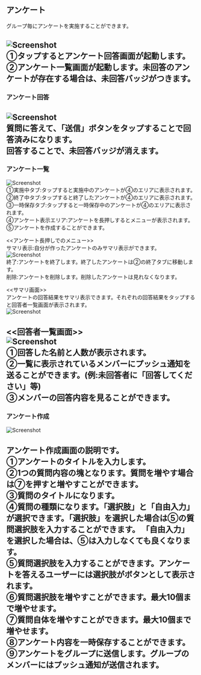## アンケート

グループ毎にアンケートを実施することができます。    

![Screenshot](img/sp_アンケート1.jpg)  
①タップするとアンケート回答画面が起動します。  
②アンケート一覧画面が起動します。未回答のアンケートが存在する場合は、未回答バッジがつきます。
---
### アンケート回答
![Screenshot](img/sp_アンケート2.jpg)  
質問に答えて、「送信」ボタンをタップすることで回答済みになります。  
回答することで、未回答バッジが消えます。  
---
### アンケート一覧
![Screenshot](img/sp_アンケート3.jpg)  
①実施中タブ:タップすると実施中のアンケートが④のエリアに表示されます。  
②終了中タブ:タップすると終了したアンケートが④のエリアに表示されます。  
③一時保存タブ:タップすると一時保存中のアンケートが④のエリアに表示されます。  
④アンケート表示エリア:アンケートを長押しするとメニューが表示されます。  
⑤アンケートを作成することができます。  

<!--誰でもサマリが見れるようになっていた気がする-->
<<アンケート長押しでのメニュー>>  
サマリ表示:自分が作ったアンケートのみサマリ表示ができます。  
![Screenshot](img/sp_アンケート4.jpg)  
終了:アンケートを終了します。終了したアンケートは②の終了タブに移動します。  
削除:アンケートを削除します。削除したアンケートは見れなくなります。  

<<サマリ画面>>  
アンケートの回答結果をサマリ表示できます。それぞれの回答結果をタップすると回答者一覧画面が表示されます。  
![Screenshot](img/sp_アンケート5.jpg)  

<<回答者一覧画面>>  
![Screenshot](img/sp_アンケート6.jpg)  
①回答した名前と人数が表示されます。  
②一覧に表示されているメンバーにプッシュ通知を送ることができます。(例:未回答者に「回答してください」等)  
③メンバーの回答内容を見ることができます。  
---
### アンケート作成
![Screenshot](img/sp_アンケート7.jpg)  

<!--作成画面も変わったような気が・・・-->
アンケート作成画面の説明です。  
①アンケートのタイトルを入力します。  
②1つの質問内容の塊となります。質問を増やす場合は⑦を押すと増やすことができます。  
③質問のタイトルになります。  
④質問の種類になります。「選択肢」と「自由入力」が選択できます。「選択肢」を選択した場合は⑤の質問選択肢を入力することができます。
「自由入力」を選択した場合は、⑤は入力しなくても良くなります。  
⑤質問選択肢を入力することができます。アンケートを答えるユーザーには選択肢がボタンとして表示されます。  
⑥質問選択肢を増やすことができます。最大10個まで増やせます。  
⑦質問自体を増やすことができます。最大10個まで増やせます。  
⑧アンケート内容を一時保存することができます。  
⑨アンケートをグループに送信します。グループのメンバーにはプッシュ通知が送信されます。 
---
